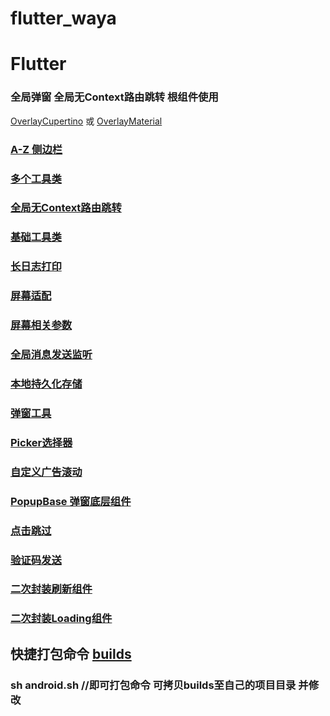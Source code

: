 # flutter_waya

# Flutter 

### 全局弹窗 全局无Context路由跳转 根组件使用 
[OverlayCupertino](lib/src/widgets/overlay/widget/OverlayCupertino.dart) 或 [OverlayMaterial](lib/src/widgets/overlay/widget/OverlayMaterial.dart) 

### [A-Z 侧边栏](lib/src/widgets/a-z)

### [多个工具类](lib/src/tools)

### [全局无Context路由跳转](lib/src/tools/navigator.dart)

### [基础工具类](lib/src/tools/tools.dart)

### [长日志打印](lib/src/tools/log.dart)

### [屏幕适配](lib/src/tools/screen_fit.dart)

### [屏幕相关参数](lib/src/tools/media_query.dart)

### [全局消息发送监听](lib/src/tools/event.dart)

### [本地持久化存储](lib/src/tools/storage.dart)

### [弹窗工具](lib/src/widgets/custom/dialog/alert.dart)

### [Picker选择器](lib/src/widgets/custom/dialog/picker)

### [自定义广告滚动](lib/src/widgets/wheel/auto_scroll_entry.dart)

### [PopupBase 弹窗底层组件](lib/src/widgets/custom/dialog/popup_base.dart)

### [点击跳过](lib/src/widgets/count_down_skip.dart)

### [验证码发送](lib/src/widgets/send_sms.dart)

### [二次封装刷新组件](lib/src/widgets/custom/refresh.dart)

### [二次封装Loading组件](lib/src/widgets/custom/dialog/loading.dart)

## 快捷打包命令 [builds](builds)

### sh android.sh  //即可打包命令 可拷贝builds至自己的项目目录 并修改



